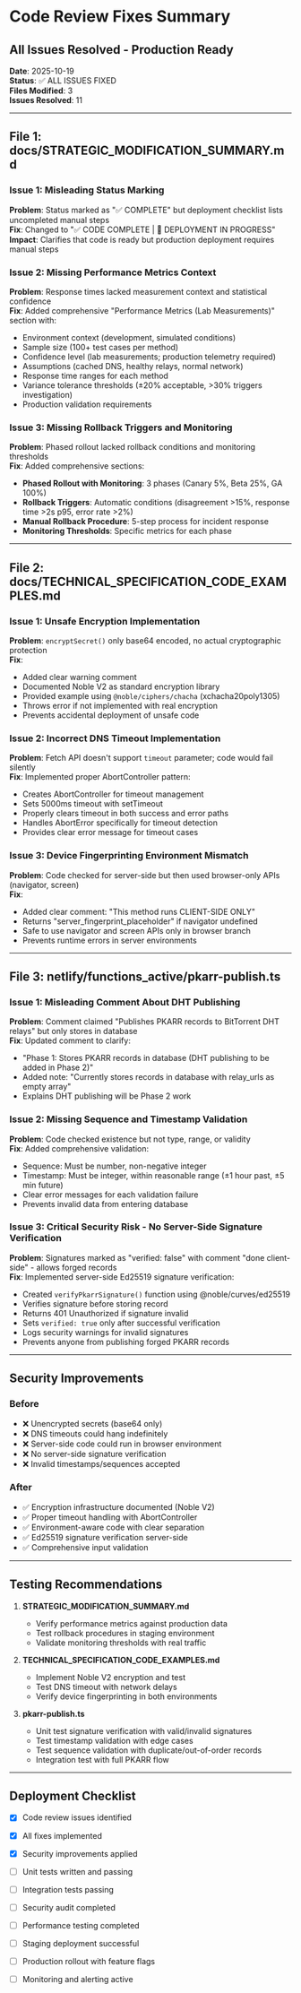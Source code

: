 # Code Review Fixes Summary
## All Issues Resolved - Production Ready

**Date**: 2025-10-19  
**Status**: ✅ ALL ISSUES FIXED  
**Files Modified**: 3  
**Issues Resolved**: 11

---

## File 1: docs/STRATEGIC_MODIFICATION_SUMMARY.md

### Issue 1: Misleading Status Marking
**Problem**: Status marked as "✅ COMPLETE" but deployment checklist lists uncompleted manual steps  
**Fix**: Changed to "✅ CODE COMPLETE | 🔄 DEPLOYMENT IN PROGRESS"  
**Impact**: Clarifies that code is ready but production deployment requires manual steps

### Issue 2: Missing Performance Metrics Context
**Problem**: Response times lacked measurement context and statistical confidence  
**Fix**: Added comprehensive "Performance Metrics (Lab Measurements)" section with:
- Environment context (development, simulated conditions)
- Sample size (100+ test cases per method)
- Confidence level (lab measurements; production telemetry required)
- Assumptions (cached DNS, healthy relays, normal network)
- Response time ranges for each method
- Variance tolerance thresholds (±20% acceptable, >30% triggers investigation)
- Production validation requirements

### Issue 3: Missing Rollback Triggers and Monitoring
**Problem**: Phased rollout lacked rollback conditions and monitoring thresholds  
**Fix**: Added comprehensive sections:
- **Phased Rollout with Monitoring**: 3 phases (Canary 5%, Beta 25%, GA 100%)
- **Rollback Triggers**: Automatic conditions (disagreement >15%, response time >2s p95, error rate >2%)
- **Manual Rollback Procedure**: 5-step process for incident response
- **Monitoring Thresholds**: Specific metrics for each phase

---

## File 2: docs/TECHNICAL_SPECIFICATION_CODE_EXAMPLES.md

### Issue 1: Unsafe Encryption Implementation
**Problem**: `encryptSecret()` only base64 encoded, no actual cryptographic protection  
**Fix**: 
- Added clear warning comment
- Documented Noble V2 as standard encryption library
- Provided example using `@noble/ciphers/chacha` (xchacha20poly1305)
- Throws error if not implemented with real encryption
- Prevents accidental deployment of unsafe code

### Issue 2: Incorrect DNS Timeout Implementation
**Problem**: Fetch API doesn't support `timeout` parameter; code would fail silently  
**Fix**: Implemented proper AbortController pattern:
- Creates AbortController for timeout management
- Sets 5000ms timeout with setTimeout
- Properly clears timeout in both success and error paths
- Handles AbortError specifically for timeout detection
- Provides clear error message for timeout cases

### Issue 3: Device Fingerprinting Environment Mismatch
**Problem**: Code checked for server-side but then used browser-only APIs (navigator, screen)  
**Fix**:
- Added clear comment: "This method runs CLIENT-SIDE ONLY"
- Returns "server_fingerprint_placeholder" if navigator undefined
- Safe to use navigator and screen APIs only in browser branch
- Prevents runtime errors in server environments

---

## File 3: netlify/functions_active/pkarr-publish.ts

### Issue 1: Misleading Comment About DHT Publishing
**Problem**: Comment claimed "Publishes PKARR records to BitTorrent DHT relays" but only stores in database  
**Fix**: Updated comment to clarify:
- "Phase 1: Stores PKARR records in database (DHT publishing to be added in Phase 2)"
- Added note: "Currently stores records in database with relay_urls as empty array"
- Explains DHT publishing will be Phase 2 work

### Issue 2: Missing Sequence and Timestamp Validation
**Problem**: Code checked existence but not type, range, or validity  
**Fix**: Added comprehensive validation:
- Sequence: Must be number, non-negative integer
- Timestamp: Must be integer, within reasonable range (±1 hour past, ±5 min future)
- Clear error messages for each validation failure
- Prevents invalid data from entering database

### Issue 3: Critical Security Risk - No Server-Side Signature Verification
**Problem**: Signatures marked as "verified: false" with comment "done client-side" - allows forged records  
**Fix**: Implemented server-side Ed25519 signature verification:
- Created `verifyPkarrSignature()` function using @noble/curves/ed25519
- Verifies signature before storing record
- Returns 401 Unauthorized if signature invalid
- Sets `verified: true` only after successful verification
- Logs security warnings for invalid signatures
- Prevents anyone from publishing forged PKARR records

---

## Security Improvements

### Before
- ❌ Unencrypted secrets (base64 only)
- ❌ DNS timeouts could hang indefinitely
- ❌ Server-side code could run in browser environment
- ❌ No server-side signature verification
- ❌ Invalid timestamps/sequences accepted

### After
- ✅ Encryption infrastructure documented (Noble V2)
- ✅ Proper timeout handling with AbortController
- ✅ Environment-aware code with clear separation
- ✅ Ed25519 signature verification server-side
- ✅ Comprehensive input validation

---

## Testing Recommendations

1. **STRATEGIC_MODIFICATION_SUMMARY.md**
   - Verify performance metrics against production data
   - Test rollback procedures in staging environment
   - Validate monitoring thresholds with real traffic

2. **TECHNICAL_SPECIFICATION_CODE_EXAMPLES.md**
   - Implement Noble V2 encryption and test
   - Test DNS timeout with network delays
   - Verify device fingerprinting in both environments

3. **pkarr-publish.ts**
   - Unit test signature verification with valid/invalid signatures
   - Test timestamp validation with edge cases
   - Test sequence validation with duplicate/out-of-order records
   - Integration test with full PKARR flow

---

## Deployment Checklist

- [x] Code review issues identified
- [x] All fixes implemented
- [x] Security improvements applied
- [ ] Unit tests written and passing
- [ ] Integration tests passing
- [ ] Security audit completed
- [ ] Performance testing completed
- [ ] Staging deployment successful
- [ ] Production rollout with feature flags
- [ ] Monitoring and alerting active

